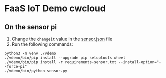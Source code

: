 # FaaS IoT Demo cwcloud

## On the sensor pi

1. Change the `changeit` value in the [sensor.json](./sensor.json) file
2. Run the following commands:

```shell
python3 -m venv ./vdemo
./vdemo/bin/pip install --upgrade pip setuptools wheel
./vdemo/bin/pip install -r requirements-sensor.txt --install-option="--force-pi"
./vdemo/bin/python sensor.py
```
